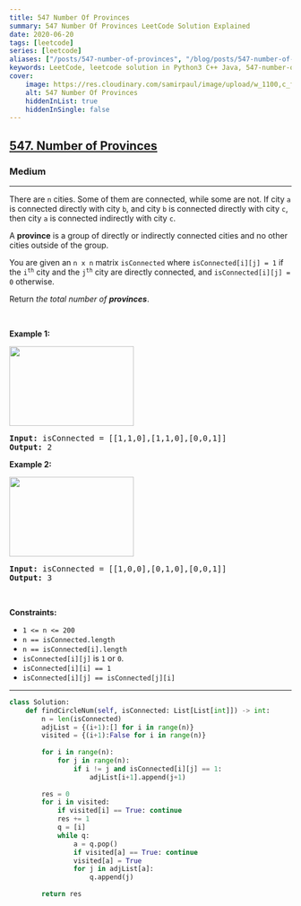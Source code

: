 ```yaml
---
title: 547 Number Of Provinces
summary: 547 Number Of Provinces LeetCode Solution Explained
date: 2020-06-20
tags: [leetcode]
series: [leetcode]
aliases: ["/posts/547-number-of-provinces", "/blog/posts/547-number-of-provinces", "/547-number-of-provinces"]
keywords: LeetCode, leetcode solution in Python3 C++ Java, 547-number-of-provinces solution
cover:
    image: https://res.cloudinary.com/samirpaul/image/upload/w_1100,c_fit,co_rgb:FFFFFF,l_text:Arial_70_bold:547 Number Of Provinces/problem-solving.webp
    alt: 547 Number Of Provinces
    hiddenInList: true
    hiddenInSingle: false
---
```



<h2><a href="https://leetcode.com/problems/number-of-provinces/">547. Number of Provinces</a></h2><h3>Medium</h3><hr><div><p>There are <code>n</code> cities. Some of them are connected, while some are not. If city <code>a</code> is connected directly with city <code>b</code>, and city <code>b</code> is connected directly with city <code>c</code>, then city <code>a</code> is connected indirectly with city <code>c</code>.</p>

<p>A <strong>province</strong> is a group of directly or indirectly connected cities and no other cities outside of the group.</p>

<p>You are given an <code>n x n</code> matrix <code>isConnected</code> where <code>isConnected[i][j] = 1</code> if the <code>i<sup>th</sup></code> city and the <code>j<sup>th</sup></code> city are directly connected, and <code>isConnected[i][j] = 0</code> otherwise.</p>

<p>Return <em>the total number of <strong>provinces</strong></em>.</p>

<p>&nbsp;</p>
<p><strong>Example 1:</strong></p>
<img alt="" src="https://assets.leetcode.com/uploads/2020/12/24/graph1.jpg" style="width: 222px; height: 142px;">
<pre><strong>Input:</strong> isConnected = [[1,1,0],[1,1,0],[0,0,1]]
<strong>Output:</strong> 2
</pre>

<p><strong>Example 2:</strong></p>
<img alt="" src="https://assets.leetcode.com/uploads/2020/12/24/graph2.jpg" style="width: 222px; height: 142px;">
<pre><strong>Input:</strong> isConnected = [[1,0,0],[0,1,0],[0,0,1]]
<strong>Output:</strong> 3
</pre>

<p>&nbsp;</p>
<p><strong>Constraints:</strong></p>

<ul>
	<li><code>1 &lt;= n &lt;= 200</code></li>
	<li><code>n == isConnected.length</code></li>
	<li><code>n == isConnected[i].length</code></li>
	<li><code>isConnected[i][j]</code> is <code>1</code> or <code>0</code>.</li>
	<li><code>isConnected[i][i] == 1</code></li>
	<li><code>isConnected[i][j] == isConnected[j][i]</code></li>
</ul>
</div>

---




```python
class Solution:
    def findCircleNum(self, isConnected: List[List[int]]) -> int:
        n = len(isConnected)
        adjList = {(i+1):[] for i in range(n)}
        visited = {(i+1):False for i in range(n)}
        
        for i in range(n):
            for j in range(n):
                if i != j and isConnected[i][j] == 1:
                    adjList[i+1].append(j+1)
        
        res = 0
        for i in visited:
            if visited[i] == True: continue
            res += 1
            q = [i]
            while q:
                a = q.pop()
                if visited[a] == True: continue
                visited[a] = True
                for j in adjList[a]:
                    q.append(j)
        
        return res
```
